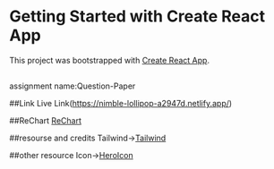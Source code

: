 # Getting Started with Create React App

This project was bootstrapped with [Create React App](https://github.com/facebook/create-react-app).
##
assignment name:Question-Paper


##Link
Live Link(https://nimble-lollipop-a2947d.netlify.app/)

##ReChart
[ReChart](https://recharts.org/en-US/)

##resourse and credits
Tailwind->[Tailwind](https://tailwindcss.com/docs/guides/create-react-app)

##other resource
Icon->[HeroIcon](https://heroicons.com/)